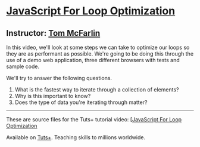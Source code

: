 # [JavaScript For Loop Optimization][published url]
## Instructor: [Tom McFarlin][instructor url]

In this video, we'll look at some steps we can take to optimize our loops so they are as performant as possible. We're going to be doing this through the use of a demo web application, three different browsers with tests and sample code.

We'll try to answer the following questions.

1. What is the fastest way to iterate through a collection of elements?
2. Why is this important to know?
3. Does the type of data you're iterating through matter?


------

These are source files for the Tuts+ tutorial video: [[JavaScript For Loop Optimization][published url]

Available on [Tuts+](https://tutsplus.com). Teaching skills to millions worldwide.

[published url]: https://code.tutsplus.com
[instructor url]: https://tutsplus.com/authors/tom-mcfarlin
